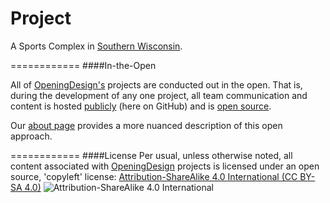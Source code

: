 Project
==============

A Sports Complex in [Southern Wisconsin](https://www.google.com/maps/place/43%C2%B000'28.7%22N+88%C2%B049'33.6%22W/@43.007976,-88.825994,398m/data=!3m2!1e3!4b1!4m2!3m1!1s0x0:0x0).


============
####In-the-Open

All of [OpeningDesign's](http://openingdesign.com/) projects are conducted out in the open.  That is, during the development of any one project, all team communication and content is hosted [publicly](https://github.com/OpeningDesign) (here on GitHub) and is <a href="#license">open source</a>.

Our [about page](http://openingdesign.com/about/) provides a more nuanced description of this open approach.

============
####License
Per usual, unless otherwise noted, all content associated with [OpeningDesign](http://openingdesign.com) projects is licensed under an open source, 'copyleft' license: 
[Attribution-ShareAlike 4.0 International (CC BY-SA 4.0)](https://creativecommons.org/licenses/by-sa/4.0/)
![Attribution-ShareAlike 4.0 International](http://i.creativecommons.org/l/by-sa/3.0/88x31.png)

